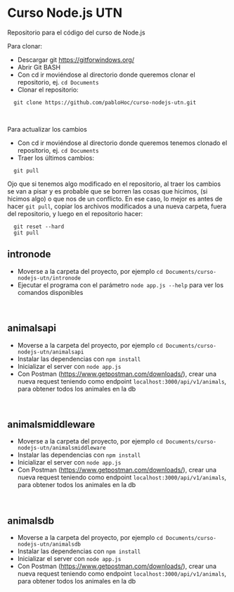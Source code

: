 # Curso Node.js UTN #

Repositorio para el código del curso de Node.js

Para clonar:

* Descargar git https://gitforwindows.org/
* Abrir Git BASH
* Con cd ir moviéndose al directorio donde queremos clonar el repositorio, ej. ```cd Documents```
* Clonar el repositorio: 
```
  git clone https://github.com/pabloHoc/curso-nodejs-utn.git
``` 
<br/>

Para actualizar los cambios

* Con cd ir moviéndose al directorio donde queremos tenemos clonado el repositorio, ej. ```cd Documents```
* Traer los últimos cambios: 
```
  git pull
``` 

Ojo que si tenemos algo modificado en el repositorio, al traer los cambios se van a pisar y es probable que se borren las cosas que hicimos, (si hicimos algo) o que nos de un conflicto. En ese caso, lo mejor es antes de hacer ```git pull```, copiar los archivos modificados a una nueva carpeta, fuera del repositorio, y luego en el repositorio hacer:
 
```
  git reset --hard
  git pull
``` 

## intronode

* Moverse a la carpeta del proyecto, por ejemplo ```cd Documents/curso-nodejs-utn/intronode```
* Ejecutar el programa con el parámetro ```node app.js --help``` para ver los comandos disponibles 
<br/>

## animalsapi

* Moverse a la carpeta del proyecto, por ejemplo ```cd Documents/curso-nodejs-utn/animalsapi```
* Instalar las dependencias con ```npm install```
* Inicializar el server con ```node app.js```
* Con Postman (https://www.getpostman.com/downloads/), crear una nueva request teniendo como endpoint ```localhost:3000/api/v1/animals```, para obtener todos los animales en la db 
<br/>

## animalsmiddleware

* Moverse a la carpeta del proyecto, por ejemplo ```cd Documents/curso-nodejs-utn/animalsmiddleware```
* Instalar las dependencias con ```npm install```
* Inicializar el server con ```node app.js```
* Con Postman (https://www.getpostman.com/downloads/), crear una nueva request teniendo como endpoint ```localhost:3000/api/v1/animals```, para obtener todos los animales en la db 
<br/>

## animalsdb

* Moverse a la carpeta del proyecto, por ejemplo ```cd Documents/curso-nodejs-utn/animalsdb```
* Instalar las dependencias con ```npm install```
* Inicializar el server con ```node app.js```
* Con Postman (https://www.getpostman.com/downloads/), crear una nueva request teniendo como endpoint ```localhost:3000/api/v1/animals```, para obtener todos los animales en la db 
